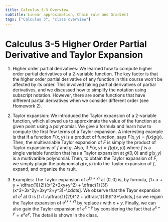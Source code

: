 ```yaml
---
title: Calculus 3-3 Overview
subtitle: Linear approximation, Chain rule and Gradient
tags: ["Calculus 3", "class overview"]
---
```

# Calculus 3-5 Higher Order Partial Derivative and Taylor Expansion

1. Higher order partial derivatives: We learned how to compute higher order partial derivatives of a 2-variable function. The key factor is that the higher order partial derivative of any function in this course won't be affected by its order. This involved taking partial derivatives of partial derivatives, and we discussed how to simplify the notation using subscript notation. However, there are some functions that have different partial derivatives when we consider different order (see Homework 2).

2. Taylor expansion: We introduced the Taylor expansion of a 2-variable function, which allowed us to approximate the value of the function at a given point using a polynomial. We give a formula and learn how to compute the first few terms of a Taylor expansion. A interesting example is that if a function $F(x,y)$ is a product of function, says $F(x,y)=f(x)g(y)$. Then, the multivariable Taylor expansion of $F$ is simply the product of Taylor expansions of $f$ and $g$. Also, if $F(x,y)= f(g(x,y))$ where $f$ is a single variable function that has a Taylor expansion at $g(0,0)$ and $g(x,y)$ is a multivarible polynomial. Then, to obtain the Taylor expansion of $F$, we simply plugin the polynomial $g(x,y)$ into the Taylor expansion of $f$, expand, and organize the rsult.  

3. Examples: The Taylor expansion of $e^{(x+y)}$ at $(0,0)$ is, by formula,
\[1+ x + y + \dfrac{1}{2!}(x^2+2xy+y^2) + \dfrac{1}{3!}(x^3+3x^2y+3xy^2+y^3)+\cdots\].
We observe that the Tayor expansion of $e^t$ at $0$ is
\[1+t+\dfrac{1}{2!}t^2 + \dfrac{1}{3!}t^3+\cdots,\]
so we regain the Taylor expansion of $e^{(x+y)}$ by replace $t$ with $x+y$. Finally, we can also gain the Taylor expansion of $e^{x+y}$ by considering the fact that $e^{x+y}=e^xe^y$. The detail is shown in the class.